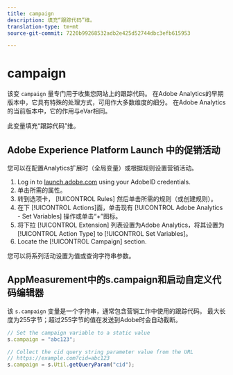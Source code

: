 ```yaml
---
title: campaign
description: 填充“跟踪代码”维。
translation-type: tm+mt
source-git-commit: 7220b99268532adb2e425d52744dbc3efb615953

---
```



# campaign

该变 `campaign` 量专门用于收集您网站上的跟踪代码。 在Adobe Analytics的早期版本中，它具有特殊的处理方式，可用作大多数维度的细分。 在Adobe Analytics的当前版本中，它的作用与eVar相同。

此变量填充“跟踪代码”维。

## Adobe Experience Platform Launch 中的促销活动

您可以在配置Analytics扩展时（全局变量）或根据规则设置营销活动。

1. Log in to [launch.adobe.com](https://launch.adobe.com) using your AdobeID credentials.
2. 单击所需的属性。
3. 转到选项卡， [!UICONTROL Rules] 然后单击所需的规则（或创建规则）。
4. 在下 [!UICONTROL Actions]面，单击现有 [!UICONTROL Adobe Analytics - Set Variables] 操作或单击“+”图标。
5. 将下拉 [!UICONTROL Extension] 列表设置为Adobe Analytics，将其设置为 [!UICONTROL Action Type] to [!UICONTROL Set Variables]。
6. Locate the [!UICONTROL Campaign] section.

您可以将系列活动设置为值或查询字符串参数。

## AppMeasurement中的s.campaign和启动自定义代码编辑器

该 `s.campaign` 变量是一个字符串，通常包含营销工作中使用的跟踪代码。 最大长度为255字节；超过255字节的值在发送到Adobe时会自动截断。

```js
// Set the campaign variable to a static value
s.campaign = "abc123";

// Collect the cid query string parameter value from the URL
// https://example.com?cid=abc123
s.campaign = s.Util.getQueryParam("cid");
```
